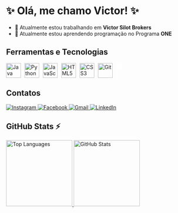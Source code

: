 # ✨ Olá, me chamo Victor! ✨

- 🔭 Atualmente estou trabalhando em **Victor Silot Brokers**  
- 🌱 Atualmente estou aprendendo programação no Programa **ONE**  

## Ferramentas e Tecnologias

<div style="display: flex; gap: 10px;">
  <img src="https://cdn.jsdelivr.net/gh/devicons/devicon@latest/icons/java/java-original.svg" width="40" height="40" alt="Java"/>
  <img src="https://cdn.jsdelivr.net/gh/devicons/devicon@latest/icons/python/python-original.svg" width="40" height="40" alt="Python"/>   
  <img src="https://cdn.jsdelivr.net/gh/devicons/devicon/icons/javascript/javascript-original.svg" width="40" height="40" alt="JavaScript"/>
  <img src="https://cdn.jsdelivr.net/gh/devicons/devicon/icons/html5/html5-original.svg" width="40" height="40" alt="HTML5"/>
  <img src="https://cdn.jsdelivr.net/gh/devicons/devicon/icons/css3/css3-original.svg" width="40" height="40" alt="CSS3"/>
  <img src="https://cdn.jsdelivr.net/gh/devicons/devicon/icons/git/git-original.svg" width="40" height="40" alt="Git"/>
  <img src="https://cdn.jsdelivr.net/gh/devicons/devicon/icons/github/github-original.svg" width="40" height="40" style="filter: brightness(0) invert(1);" alt="GitHub"/>
</div>

## Contatos

<div>
  <a href="https://instagram.com/victor.casado.silot/" target="_blank">
    <img src="https://img.shields.io/badge/-Instagram-%23E4405F?style=for-the-badge&logo=instagram&logoColor=white" alt="Instagram"/>
  </a>  
  <a href="https://www.facebook.com/profile.php?id=61572637172460" target="_blank">
    <img src="https://img.shields.io/badge/Facebook-%231877F2.svg?style=for-the-badge&logo=Facebook&logoColor=white" alt="Facebook"/>
  </a>  
  <a href="mailto:victorsilor@creci.org.br">
    <img src="https://img.shields.io/badge/Gmail-D14836?style=for-the-badge&logo=gmail&logoColor=white" alt="Gmail"/>
  </a>  
  <a href="https://www.linkedin.com/in/victorsilot" target="_blank">
    <img src="https://img.shields.io/badge/-LinkedIn-%230077B5?style=for-the-badge&logo=linkedin&logoColor=white" alt="LinkedIn"/>
  </a>   
</div>

## GitHub Stats ⚡

<div>
  <a href="https://github.com/jehu1914">
    <img height="180em" src="https://github-readme-stats.vercel.app/api/top-langs/?username=jehu1914&layout=compact&langs_count=7&theme=dracula" alt="Top Languages"/>
    <img height="180em" src="https://github-readme-stats.vercel.app/api?username=jehu1914&show_icons=true&theme=dracula&include_all_commits=true&count_private=true" alt="GitHub Stats"/>
  </a>
</div>